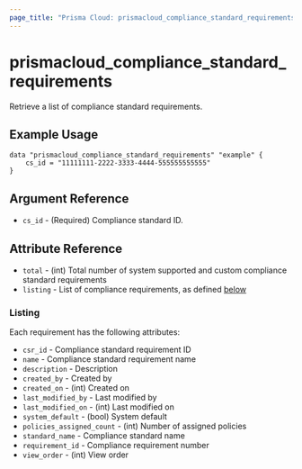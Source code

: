 ```yaml
---
page_title: "Prisma Cloud: prismacloud_compliance_standard_requirements"
---
```


# prismacloud_compliance_standard_requirements

Retrieve a list of compliance standard requirements.

## Example Usage

```hcl
data "prismacloud_compliance_standard_requirements" "example" {
    cs_id = "11111111-2222-3333-4444-555555555555"
}
```

## Argument Reference

* `cs_id` - (Required) Compliance standard ID.

## Attribute Reference

* `total` - (int) Total number of system supported and custom compliance standard requirements
* `listing` - List of compliance requirements, as defined [below](#listing)

### Listing

Each requirement has the following attributes:

* `csr_id` - Compliance standard requirement ID
* `name` - Compliance standard requirement name
* `description` - Description
* `created_by` - Created by
* `created_on` - (int) Created on
* `last_modified_by` - Last modified by
* `last_modified_on` - (int) Last modified on
* `system_default` - (bool) System default
* `policies_assigned_count` - (int) Number of assigned policies
* `standard_name` - Compliance standard name
* `requirement_id` - Compliance requirement number
* `view_order` - (int) View order
